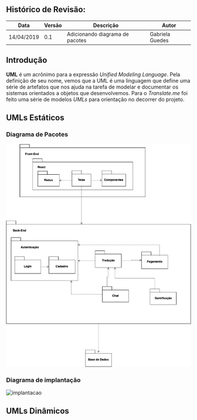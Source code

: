 ## Histórico de Revisão:
| Data | Versão | Descrição | Autor |
|---|---|---|---|
| 14/04/2019 | 0.1 | Adicionando diagrama de pacotes | Gabriela Guedes|

## Introdução

**UML** é um acrônimo para a expressão *Unified Modeling Language*. Pela definição de seu nome, vemos que a UML é uma linguagem que define uma série de artefatos que nos ajuda na tarefa de modelar e documentar os sistemas orientados a objetos que desenvolvemos. Para o *Translate.me* foi feito uma série de modelos *UMLs* para orientação no decorrer do projeto.

## UMLs Estáticos

### Diagrama de Pacotes
![](../assets/uml/uml_pacotes.png)

### Diagrama de implantação
![implantacao](https://i.imgur.com/oFSxr4I.png)

## UMLs Dinâmicos
